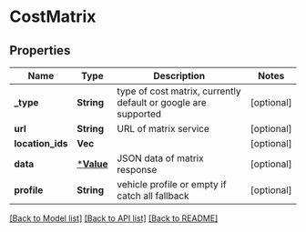 # CostMatrix

## Properties
Name | Type | Description | Notes
------------ | ------------- | ------------- | -------------
**_type** | **String** | type of cost matrix, currently default or google are supported | [optional] 
**url** | **String** | URL of matrix service | [optional] 
**location_ids** | **Vec<String>** |  | [optional] 
**data** | [***Value**](Value.md) | JSON data of matrix response | [optional] 
**profile** | **String** | vehicle profile or empty if catch all fallback | [optional] 

[[Back to Model list]](../README.md#documentation-for-models) [[Back to API list]](../README.md#documentation-for-api-endpoints) [[Back to README]](../README.md)


